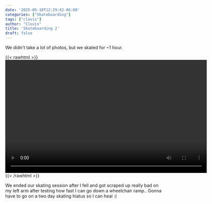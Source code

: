 ```yaml
---
date: '2025-05-18T12:29:42-06:00'
categories: ["Skateboarding"]
tags: ["clovis"]
author: "Clovis"
title: 'Skateboarding 2'
draft: false
---
```


We didn't take a lot of photos, but we skated for ~1 hour.

{{< rawhtml >}}
<video width="640" height="360" controls>
  <source src="Blog/images/skate2.mp4">
</video>
{{< /rawhtml >}}

We ended our skating session after I fell and got scraped up really bad on my left arm after testing how fast I can go down a wheelchair ramp..
Gonna have to go on a two day skating hiatus so I can heal :(

